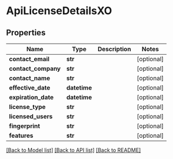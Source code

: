 # ApiLicenseDetailsXO

## Properties
Name | Type | Description | Notes
------------ | ------------- | ------------- | -------------
**contact_email** | **str** |  | [optional] 
**contact_company** | **str** |  | [optional] 
**contact_name** | **str** |  | [optional] 
**effective_date** | **datetime** |  | [optional] 
**expiration_date** | **datetime** |  | [optional] 
**license_type** | **str** |  | [optional] 
**licensed_users** | **str** |  | [optional] 
**fingerprint** | **str** |  | [optional] 
**features** | **str** |  | [optional] 

[[Back to Model list]](../README.md#documentation-for-models) [[Back to API list]](../README.md#documentation-for-api-endpoints) [[Back to README]](../README.md)


